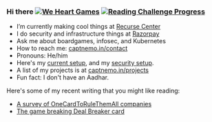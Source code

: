 ### Hi there [![We Heart Games](https://weheart.github.io/downloads/HEART_COLOR_TWITTER_1.png)](https://weheart.github.io/) [![Reading Challenge Progress](https://img.shields.io/badge/Reading%20Challenge-17%2F40-orange)](https://www.goodreads.com/challenges/11621)

- I’m currently making cool things at [Recurse Center](@recurse)
- I do security and infrastructure things at [Razorpay](@razorpay)
- Ask me about boardgames, infosec, and Kubernetes
- How to reach me: [captnemo.in/contact](https://captnemo.in/contact/)
- Pronouns: He/him
- Here's my [current setup](https://captnemo.in/setup/), and my [security setup](https://captnemo.in/blog/2020/01/04/security-setup/).
- A list of my projects is at [captnemo.in/projects](https://captnemo.in/projects/)
- Fun fact: I don't have an Aadhar.

Here's some of my recent writing that you might like reading:

- [A survey of OneCardToRuleThemAll companies](https://captnemo.in/one-card-to-rule-them-all/)
- [The game breaking Deal Breaker card](https://captnemo.in/monopoly-deal/)